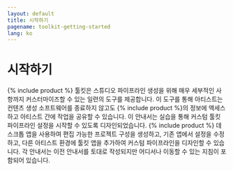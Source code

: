 ```yaml
---
layout: default
title: 시작하기
pagename: toolkit-getting-started
lang: ko
---
```


# 시작하기

{% include product %} 툴킷은 스튜디오 파이프라인 생성을 위해 매우 세부적인 사항까지 커스터마이즈할 수 있는 일련의 도구를 제공합니다. 이 도구를 통해 아티스트는 컨텐츠 생성 소프트웨어를 종료하지 않고도 {% include product %}의 정보에 액세스하고 아티스트 간에 작업을 공유할 수 있습니다. 이 안내서는 실습을 통해 커스텀 툴킷 파이프라인 설정을 시작할 수 있도록 디자인되었습니다. {% include product %} 데스크톱 앱을 사용하여 편집 가능한 프로젝트 구성을 생성하고, 기존 앱에서 설정을 수정하고, 다른 아티스트 환경에 툴킷 앱을 추가하여 커스텀 파이프라인을 디자인할 수 있습니다. 각 안내서는 이전 안내서를 토대로 작성되지만 어디서나 이동할 수 있는 지침이 포함되어 있습니다.
